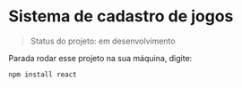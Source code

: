 # Sistema de cadastro de jogos

> Status do projeto: em desenvolvimento

Parada rodar esse projeto na sua máquina, digite: 

```
npm install react
```
